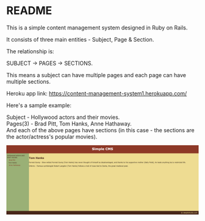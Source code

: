 # README

This is a simple content management system designed in Ruby on Rails.

It consists of three main entities - Subject, Page & Section.

The relationship is:

SUBJECT -> PAGES -> SECTIONS.

This means a subject can have multiple pages and each page can have multiple sections.

Heroku app link: https://content-management-system1.herokuapp.com/

Here's a sample example:

Subject - Hollywood actors and their movies.<br />
Pages(3) - Brad Pitt, Tom Hanks, Anne Hathaway.<br />
And each of the above pages have sections (in this case - the sections are the actor/actress's popular movies).<br />

![sample](https://github.com/DeeptiShukla/content_management_system/blob/master/Sample_example.png)
